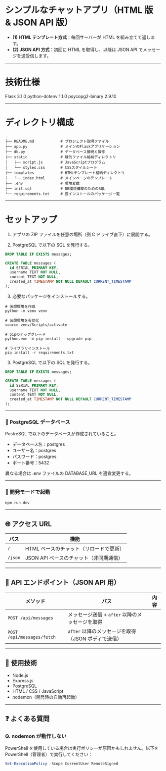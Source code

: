 # シンプルなチャットアプリ（HTML 版 & JSON API 版）

- **(1) HTML テンプレート方式**：毎回サーバーが HTML を組み立てて返します。
- **(2) JSON API 方式**：初回に HTML を取得し、以降は JSON API でメッセージを送受信します。

---

# 技術仕様

Flask 3.1.0
python-dotenv 1.1.0
psycopg2-binary 2.9.10

---

# ディレクトリ構成

```
.
├── README.md            # プロジェクト説明ファイル
├── app.py               # メインのFlaskアプリケーション
├── db.py                # データベース接続と操作
├── static               # 静的ファイル格納ディレクトリ
│   ├── script.js        # JavaScriptプログラム
│   └── styles.css       # CSSスタイルシート
├── templates            # HTMLテンプレート格納ディレクトリ
│   └── index.html       # メインページのテンプレート
├── .env                 # 環境変数
├── init.sql             # DB環境構築のためのSQL
└── requirements.txt     # 要インストールのパッケージ一覧
```

---

# セットアップ

1. アプリの ZIP ファイルを任意の場所（例 C ドライブ直下）に展開する。

2. PostgreSQL で以下の SQL を発行する。

```sql
DROP TABLE IF EXISTS messages;

CREATE TABLE messages (
  id SERIAL PRIMARY KEY,
  username TEXT NOT NULL,
  content TEXT NOT NULL,
  created_at TIMESTAMP NOT NULL DEFAULT CURRENT_TIMESTAMP
);
```

3. 必要なパッケージをインストールする。

```shell
# 仮想環境を作成
python -m venv venv

# 仮想環境を有効化
source venv/Scripts/activate

# pipのアップグレード
python.exe -m pip install --upgrade pip

# ライブラリインストール
pip install -r requirements.txt
```

3. PostgreSQL で以下の SQL を発行する。

```sql
DROP TABLE IF EXISTS messages;

CREATE TABLE messages (
  id SERIAL PRIMARY KEY,
  username TEXT NOT NULL,
  content TEXT NOT NULL,
  created_at TIMESTAMP NOT NULL DEFAULT CURRENT_TIMESTAMP
);
```

---

### 🐘 PostgreSQL データベース

PostreSQL で以下のデータベースが作成されていること。

- データベース名：postgres
- ユーザー名：postgres
- パスワード：postgres
- ポート番号：5432

異なる場合は .env ファイルの DATABASE_URL を適宜変更する。

---

### 🚀 開発モードで起動

```bash
npm run dev
```

---

## 🌐 アクセス URL

| パス    | 機能                                    |
| ------- | --------------------------------------- |
| `/`     | HTML ベースのチャット（リロードで更新） |
| `/json` | JSON API ベースのチャット（非同期通信） |

---

## 🔧 API エンドポイント（JSON API 用）

| メソッド                   | パス                                                | 内容 |
| -------------------------- | --------------------------------------------------- | ---- |
| `POST /api/messages`       | メッセージ送信 + `after` 以降のメッセージを取得     |
| `POST /api/messages/fetch` | `after` 以降のメッセージを取得（JSON ボディで送信） |

---

## 💬 使用技術

- Node.js
- Express.js
- PostgreSQL
- HTML / CSS / JavaScript
- nodemon（開発時の自動再起動）

---

## ❓ よくある質問

### Q. nodemon が動作しない

PowerShell を使用している場合は実行ポリシーが原因かもしれません。以下を PowerShell（管理者）で実行してください：

```powershell
Set-ExecutionPolicy -Scope CurrentUser RemoteSigned
```
